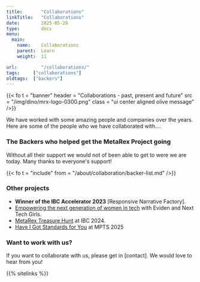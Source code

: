 ```yaml
---
title:       "Collaborations"
linkTitle:   "Collaborations"
date:        2025-05-28
type:        docs
menu:
  main:
    name:    Collaborations
    parent:  Learn
    weight:  11

url:         "/collaborations/"
tags:     ["collaborations"]
oldtags:  ["backers"]
---
```


{{< fo t = "banner"
    header = "Collaborations - past, present and future"
    src = "/img/dino/mrx-logo-0300.png"
    class = "ui center aligned olive message"
/>}}

We have worked with some amazing people and companies over the years. Here are some of the people who we have collaborated with.... 

### The Backers who helped get the MetaRex Project going

Without all their support we would not of been able to get to were we are today.  Many thanks to everyone's support! 

{{< fo t = "include"
    from = "/about/collaboration/backer-list.md"
/>}}


### Other projects 

*  **Winner of the IBC Accelerator 2023** [Responsive Narrative Factory].
*  [Empowering the next generation of women in tech][CM] with Eviden and Next Tech Girls. 
*  [MetaRex Treasure Hunt][TH] at IBC 2024. 
*  [Have I Got Standards for You][01] at MPTS 2025 


###  Want to work with us? 

If you want to collaborate with us, please get in [contact].  We would love to hear from you! 


[CM]:  "/blog/coding-for-media/index.md"
[TH]:   "/blog/IBC2024-treasure-hunt/index.md"
[01]:   "/blog/mpts2025/index.md"

{{% sitelinks %}}